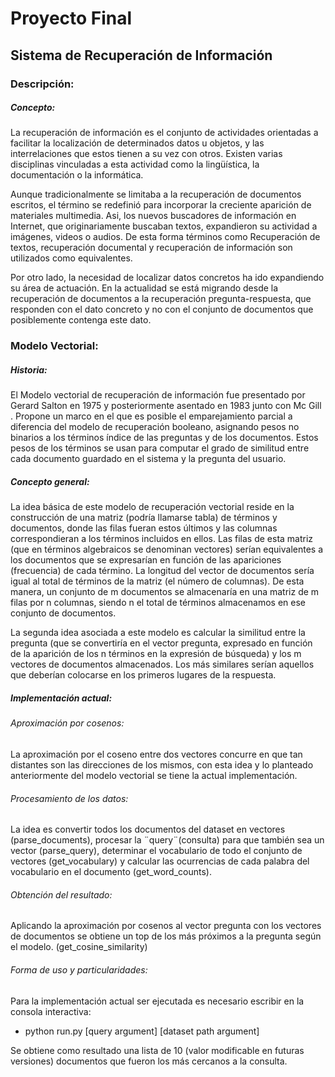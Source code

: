 # Proyecto Final
## Sistema de Recuperación de Información

### Descripción:

##### Concepto:
La recuperación de información es el conjunto de actividades orientadas a facilitar la localización de determinados datos u objetos, y las interrelaciones que estos tienen a su vez con otros. Existen varias disciplinas vinculadas a esta actividad como la lingüística, la documentación o la informática.

Aunque tradicionalmente se limitaba a la recuperación de documentos escritos, el término se redefinió para incorporar la creciente aparición de materiales multimedia. Asi, los nuevos buscadores de información en Internet, que originariamente buscaban textos, expandieron su actividad a imágenes, videos o audios.  De esta forma términos como Recuperación de textos, recuperación documental y recuperación de información son utilizados como equivalentes.

Por otro lado, la necesidad de localizar datos concretos ha ido expandiendo su área de actuación. En la actualidad se está migrando desde la recuperación de documentos a la recuperación pregunta-respuesta, que responden con el dato concreto y no con el conjunto de documentos que posiblemente contenga este dato.

### Modelo Vectorial:

##### Historia:
El Modelo vectorial de recuperación de información fue presentado por Gerard Salton en 1975 y posteriormente asentado en 1983 junto con Mc Gill . Propone un marco en el que es posible el emparejamiento parcial a diferencia del modelo de recuperación booleano, asignando pesos no binarios a los términos índice de las preguntas y de los documentos. Estos pesos de los términos se usan para computar el grado de similitud entre cada documento guardado en el sistema y la pregunta del usuario.

##### Concepto general:
La idea básica de este modelo de recuperación vectorial reside en la construcción de una matriz (podría llamarse tabla) de términos y documentos, donde las filas fueran estos últimos y las columnas correspondieran a los términos incluidos en ellos. Las filas de esta matriz (que en términos algebraicos se denominan vectores) serían equivalentes a los documentos que se expresarían en función de las apariciones (frecuencia) de cada término. La longitud del vector de documentos sería igual al total de términos de la matriz (el número de columnas). De esta manera, un conjunto de m documentos se almacenaría en una matriz de m filas por n columnas, siendo n el total de términos almacenamos en ese conjunto de documentos.

La segunda idea asociada a este modelo es calcular la similitud entre la pregunta (que se convertiría en el vector pregunta, expresado en función de la aparición de los n términos en la expresión de búsqueda) y los m vectores de documentos almacenados. Los más similares serían aquellos que deberían colocarse en los primeros lugares de la respuesta.

##### Implementación actual:

###### Aproximación por cosenos:
La aproximación por el coseno entre dos vectores concurre en que tan distantes son las direcciones de los mismos, con esta idea y lo planteado anteriormente del modelo vectorial se tiene la actual implementación.

###### Procesamiento de los datos:
La idea es convertir todos los documentos del dataset en vectores (parse_documents), procesar la ¨query¨(consulta) para que también sea un vector (parse_query), determinar el vocabulario de todo el conjunto de vectores (get_vocabulary) y calcular las ocurrencias de cada palabra del vocabulario en el documento (get_word_counts).

###### Obtención del resultado:
Aplicando la aproximación por cosenos al vector pregunta con los vectores de documentos se obtiene un top de los más próximos a la pregunta según el modelo. (get_cosine_similarity)

###### Forma de uso y particularidades:
Para la implementación actual ser ejecutada es necesario escribir en la consola interactiva:
- python run.py [query argument] [dataset path argument]
  
Se obtiene como resultado una lista de 10 (valor modificable en futuras versiones) documentos que fueron los más cercanos a la consulta.